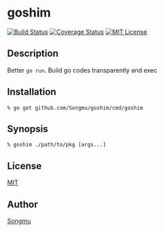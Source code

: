 goshim
======

[![Build Status](https://travis-ci.org/Songmu/goshim.png?branch=master)][travis]
[![Coverage Status](https://coveralls.io/repos/Songmu/goshim/badge.png?branch=master)][coveralls]
[![MIT License](http://img.shields.io/badge/license-MIT-blue.svg?style=flat-square)][license]

[travis]: https://travis-ci.org/Songmu/goshim
[coveralls]: https://coveralls.io/r/Songmu/goshim?branch=master
[license]: https://github.com/Songmu/goshim/blob/master/LICENSE

## Description

Better `go run`. Build go codes transparently and exec

## Installation

    % go get github.com/Songmu/goshim/cmd/goshim

## Synopsis

    % goshim ./path/to/pkg [args...]

## License

[MIT][license]

## Author

[Songmu](https://github.com/Songmu)
